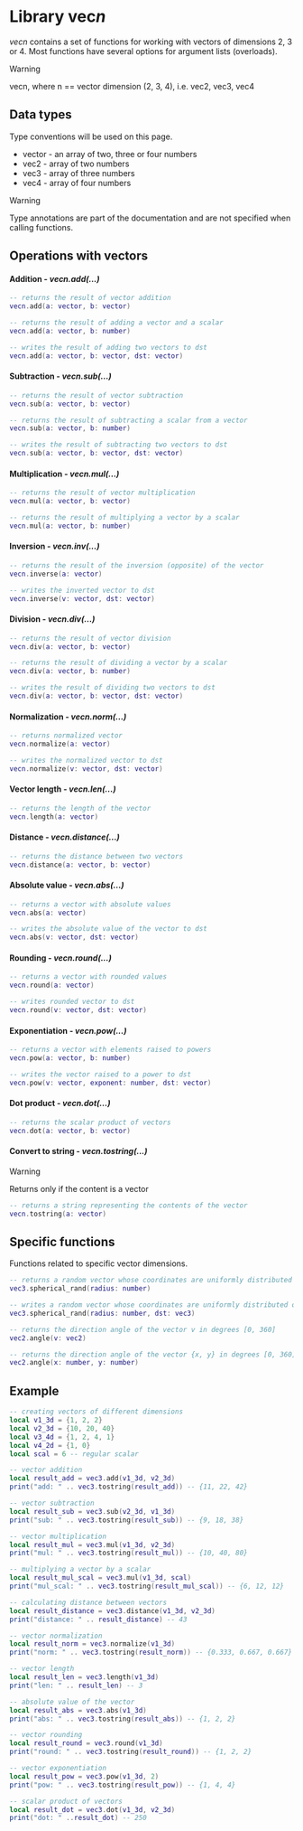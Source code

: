 # Library vec*n*

*vecn* contains a set of functions for working with vectors of dimensions 2, 3 or 4.
Most functions have several options for argument lists (overloads).

> [!WARNING]
>
> vecn, where n == vector dimension (2, 3, 4), i.e. vec2, vec3, vec4
>

## Data types

Type conventions will be used on this page.
- vector - an array of two, three or four numbers
- vec2 - array of two numbers
- vec3 - array of three numbers
- vec4 - array of four numbers

> [!WARNING]
>
> Type annotations are part of the documentation and are not specified when calling functions.


## Operations with vectors

#### Addition - *vecn.add(...)*

```lua
-- returns the result of vector addition
vecn.add(a: vector, b: vector)

-- returns the result of adding a vector and a scalar
vecn.add(a: vector, b: number)

-- writes the result of adding two vectors to dst
vecn.add(a: vector, b: vector, dst: vector)
```

#### Subtraction - *vecn.sub(...)*

```lua
-- returns the result of vector subtraction
vecn.sub(a: vector, b: vector)

-- returns the result of subtracting a scalar from a vector
vecn.sub(a: vector, b: number)

-- writes the result of subtracting two vectors to dst
vecn.sub(a: vector, b: vector, dst: vector)
```

#### Multiplication - *vecn.mul(...)*

```lua
-- returns the result of vector multiplication
vecn.mul(a: vector, b: vector)

-- returns the result of multiplying a vector by a scalar
vecn.mul(a: vector, b: number)
```

#### Inversion - *vecn.inv(...)*

```lua
-- returns the result of the inversion (opposite) of the vector
vecn.inverse(a: vector)

-- writes the inverted vector to dst
vecn.inverse(v: vector, dst: vector)
```

#### Division - *vecn.div(...)*

```lua
-- returns the result of vector division
vecn.div(a: vector, b: vector)

-- returns the result of dividing a vector by a scalar
vecn.div(a: vector, b: number)

-- writes the result of dividing two vectors to dst
vecn.div(a: vector, b: vector, dst: vector)
```

#### Normalization - *vecn.norm(...)*

```lua
-- returns normalized vector
vecn.normalize(a: vector)

-- writes the normalized vector to dst
vecn.normalize(v: vector, dst: vector)
```

#### Vector length - *vecn.len(...)*

```lua
-- returns the length of the vector
vecn.length(a: vector)

```

#### Distance - *vecn.distance(...)*

```lua
-- returns the distance between two vectors
vecn.distance(a: vector, b: vector)
```

#### Absolute value - *vecn.abs(...)*

```lua
-- returns a vector with absolute values
vecn.abs(a: vector)

-- writes the absolute value of the vector to dst
vecn.abs(v: vector, dst: vector)
```

#### Rounding - *vecn.round(...)*

```lua
-- returns a vector with rounded values
vecn.round(a: vector)

-- writes rounded vector to dst
vecn.round(v: vector, dst: vector)
```

#### Exponentiation - *vecn.pow(...)*

```lua
-- returns a vector with elements raised to powers
vecn.pow(a: vector, b: number)

-- writes the vector raised to a power to dst
vecn.pow(v: vector, exponent: number, dst: vector)
```

#### Dot product - *vecn.dot(...)*
```lua
-- returns the scalar product of vectors
vecn.dot(a: vector, b: vector)
```

#### Convert to string - *vecn.tostring(...)*
> [!WARNING]
> Returns only if the content is a vector
```lua
-- returns a string representing the contents of the vector
vecn.tostring(a: vector)
```

## Specific functions

Functions related to specific vector dimensions.

```lua
-- returns a random vector whose coordinates are uniformly distributed on a sphere of a given radius
vec3.spherical_rand(radius: number)

-- writes a random vector whose coordinates are uniformly distributed on a sphere of a given radius in dst
vec3.spherical_rand(radius: number, dst: vec3)

-- returns the direction angle of the vector v in degrees [0, 360]
vec2.angle(v: vec2)

-- returns the direction angle of the vector {x, y} in degrees [0, 360]
vec2.angle(x: number, y: number)
```


## Example
```lua
-- creating vectors of different dimensions
local v1_3d = {1, 2, 2}
local v2_3d = {10, 20, 40}
local v3_4d = {1, 2, 4, 1}
local v4_2d = {1, 0}
local scal = 6 -- regular scalar

-- vector addition
local result_add = vec3.add(v1_3d, v2_3d)
print("add: " .. vec3.tostring(result_add)) -- {11, 22, 42}

-- vector subtraction
local result_sub = vec3.sub(v2_3d, v1_3d)
print("sub: " .. vec3.tostring(result_sub)) -- {9, 18, 38}

-- vector multiplication
local result_mul = vec3.mul(v1_3d, v2_3d)
print("mul: " .. vec3.tostring(result_mul)) -- {10, 40, 80}

-- multiplying a vector by a scalar
local result_mul_scal = vec3.mul(v1_3d, scal)
print("mul_scal: " .. vec3.tostring(result_mul_scal)) -- {6, 12, 12}

-- calculating distance between vectors
local result_distance = vec3.distance(v1_3d, v2_3d)
print("distance: " .. result_distance) -- 43

-- vector normalization
local result_norm = vec3.normalize(v1_3d)
print("norm: " .. vec3.tostring(result_norm)) -- {0.333, 0.667, 0.667}

-- vector length
local result_len = vec3.length(v1_3d)
print("len: " .. result_len) -- 3

-- absolute value of the vector
local result_abs = vec3.abs(v1_3d)
print("abs: " .. vec3.tostring(result_abs)) -- {1, 2, 2}

-- vector rounding
local result_round = vec3.round(v1_3d)
print("round: " .. vec3.tostring(result_round)) -- {1, 2, 2}

-- vector exponentiation
local result_pow = vec3.pow(v1_3d, 2)
print("pow: " .. vec3.tostring(result_pow)) -- {1, 4, 4}

-- scalar product of vectors
local result_dot = vec3.dot(v1_3d, v2_3d)
print("dot: " ..result_dot) -- 250
